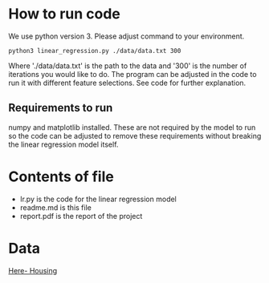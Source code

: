 # How to run code
We use python version 3. Please adjust command to your environment.
```
python3 linear_regression.py ./data/data.txt 300
```
Where './data/data.txt' is the path to the data and '300' is the number of iterations you would like to do.
The program can be adjusted in the code to run it with different feature selections. See code for further explanation.
## Requirements to run
numpy and matplotlib installed. These are not required by the model to run so the code can be adjusted to remove these requirements without breaking the linear regression model itself.

# Contents of file
* lr.py is the code for the linear regression model
* readme.md is this file
* report.pdf is the report of the project

# Data
[Here- Housing](https://archive.ics.uci.edu/ml/datasets/Housing)
